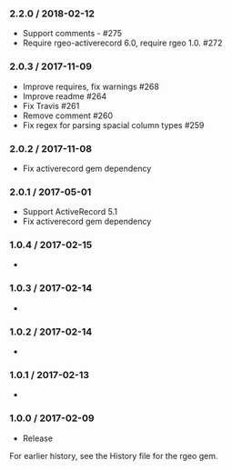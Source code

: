 ### 2.2.0 / 2018-02-12

* Support comments - #275
* Require rgeo-activerecord 6.0, require rgeo 1.0. #272

### 2.0.3 / 2017-11-09

* Improve requires, fix warnings #268
* Improve readme #264
* Fix Travis #261
* Remove comment #260
* Fix regex for parsing spacial column types #259

### 2.0.2 / 2017-11-08

* Fix activerecord gem dependency

### 2.0.1 / 2017-05-01

* Support ActiveRecord 5.1
* Fix activerecord gem dependency

### 1.0.4 / 2017-02-15

* 

### 1.0.3 / 2017-02-14

*

### 1.0.2 / 2017-02-14

* 

### 1.0.1 / 2017-02-13

* 

### 1.0.0 / 2017-02-09

* Release

For earlier history, see the History file for the rgeo gem.